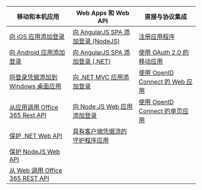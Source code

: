 | 移动和本机应用 | Web Apps 和 Web API | 直接与协议集成 |
| --- | --- | --- |
| [向 iOS 应用添加登录](../articles/active-directory/develop/active-directory-v2-devquickstarts-ios.md) |[向 AngularJS SPA 添加登录 (NodeJS)](../articles/active-directory/develop/active-directory-v2-devquickstarts-angular-node.md) |[注册应用程序](../articles/active-directory/develop/active-directory-v2-app-registration.md) |
| [向 Android 应用添加登录](../articles/active-directory/develop/active-directory-v2-devquickstarts-android.md) |[向 AngularJS SPA 添加登录 (.NET)](../articles/active-directory/develop/active-directory-v2-devquickstarts-angular-dotnet.md) |[使用 OAuth 2.0 的移动应用](../articles/active-directory/develop/active-directory-v2-protocols-oauth-code.md) |
| [将登录凭据添加到 Windows 桌面应用](../articles/active-directory/develop/active-directory-v2-devquickstarts-wpf.md) |[向 .NET MVC 应用添加登录](../articles/active-directory/develop/active-directory-v2-devquickstarts-dotnet-web.md) |[使用 OpenID Connect 的 Web 应用](../articles/active-directory/develop/active-directory-v2-protocols-oidc.md) |
| [从应用调用 Office 365 Rest API](https://msdn.microsoft.com/office/office365/howto/authenticate-Office-365-APIs-using-v2) |[向 Node JS Web 应用添加登录](../articles/active-directory/develop/active-directory-v2-devquickstarts-node-web.md) |[使用 OpenID Connect 的单页应用](../articles/active-directory/develop/active-directory-v2-protocols-implicit.md) |
| [保护 .NET Web API](../articles/active-directory/develop/active-directory-v2-devquickstarts-dotnet-api.md) |[具有客户端凭据流的守护程序应用](../articles/active-directory/develop/active-directory-v2-protocols-oauth-client-creds.md) | |
| [保护 NodeJS Web API](../articles/active-directory/develop/active-directory-v2-devquickstarts-node-api.md) | | |
| [从 Web 调用 Office 365 REST API](https://msdn.microsoft.com/office/office365/howto/authenticate-Office-365-APIs-using-v2) | | |



<!--HONumber=Feb17_HO1-->


